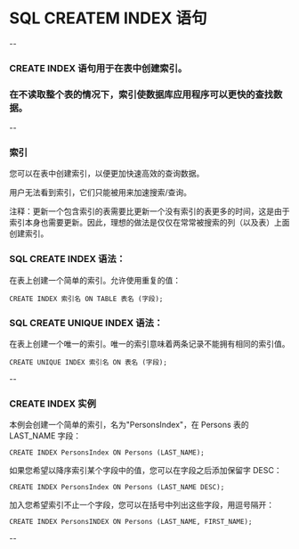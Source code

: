 # SQL CREATEM INDEX 语句

--

### CREATE INDEX 语句用于在表中创建索引。

### 在不读取整个表的情况下，索引使数据库应用程序可以更快的查找数据。

--

### 索引

您可以在表中创建索引，以便更加快速高效的查询数据。

用户无法看到索引，它们只能被用来加速搜索/查询。

注释：更新一个包含索引的表需要比更新一个没有索引的表更多的时间，这是由于索引本身也需要更新。因此，理想的做法是仅仅在常常被搜索的列（以及表）上面创建索引。

### SQL CREATE INDEX 语法：

在表上创建一个简单的索引。允许使用重复的值：

```
CREATE INDEX 索引名 ON TABLE 表名 (字段);
```

### SQL CREATE UNIQUE INDEX 语法：

在表上创建一个唯一的索引。唯一的索引意味着两条记录不能拥有相同的索引值。

```
CREATE UNIQUE INDEX 索引名 ON 表名 (字段);
```

--

### CREATE INDEX 实例

本例会创建一个简单的索引，名为"PersonsIndex"，在 Persons 表的 LAST_NAME 字段：

```
CREATE INDEX PersonsIndex ON Persons (LAST_NAME);
```

如果您希望以降序索引某个字段中的值，您可以在字段之后添加保留字 DESC：

```
CREATE INDEX PersonsIndex ON Persons (LAST_NAME DESC);
```

加入您希望索引不止一个字段，您可以在括号中列出这些字段，用逗号隔开：

```
CREATE INDEX PersonsINDEX ON Persons (LAST_NAME, FIRST_NAME);
```

--
